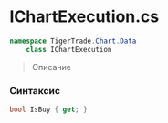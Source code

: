 
# IChartExecution.cs
```csharp
namespace TigerTrade.Chart.Data  
    class IChartExecution
```

> Описание

### Синтаксис
```csharp
bool IsBuy { get; }
```
